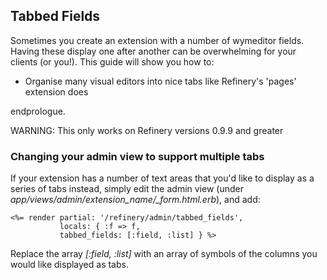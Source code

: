 Tabbed Fields
-------------

Sometimes you create an extension with a number of wymeditor fields.
Having these display one after another can be overwhelming for your
clients (or you!).
This guide will show you how to:

-   Organise many visual editors into nice tabs like Refinery's 'pages'
    extension does

endprologue.

WARNING: This only works on Refinery versions 0.9.9 and greater

### Changing your admin view to support multiple tabs

If your extension has a number of text areas that you'd like to display
as a series of tabs instead, simply edit the admin view (under
*app/views/admin/extension_name/_form.html.erb*), and add:

```erb
<%= render partial: '/refinery/admin/tabbed_fields',
           locals: { :f => f,
           tabbed_fields: [:field, :list] } %>
```

Replace the array *[:field, :list]* with an array of symbols of the
columns you would like displayed as tabs.
